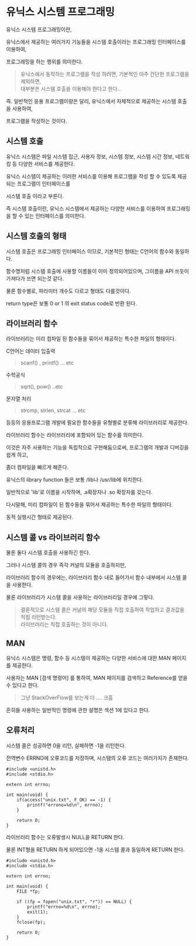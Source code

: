 유닉스 시스템 프로그래밍
===

유닉스 시스템 프로그래밍이란, 

유닉스에서 제공하는 여러가지 기능들을 시스템 호출이라는 프로그래밍 인터페이스를 이용하여, 

프로그래밍을 하는 행위를 의미한다.

> 유닉스에서 동작하는 프로그램을 작성 하려면, 기본적인 아주 간단한 프로그램을 제외하면, <br>
> 대부분은 시스템 호출을 이용해야 한다고 한다.. 

즉. 일반적인 응용 프로그램이랑은 달리, 유닉스에서 자체적으로 제공하는 시스템 호출을 사용하여,

프로그램을 작성하는 것이다.

시스템 호출
---

유닉스 시스템은 파일 시스템 접근, 사용자 정보, 시스템 정보, 시스템 시간 정보, 네트워킹 등 다양한 서비스를 제공한다.

유닉스 시스템이 제공하는 이러한 서비스를 이용해 프로그램을 작성 할 수 있도록 제공되는 프로그램이 인터페이스를 

시스템 호출 이라고 부른다. 

즉 시스템 호출이란, 유닉스 시스템에서 제공하는 다양한 서비스를 이용하여 프로그래밍을 할 수 있는 인터페이스를 의미한다.

시스템 호출의 형태
---

시스템 호출은 프로그래밍 인터페이스 이므로, 기본적인 형태는 C언어의 함수와 동일하다.

함수명처럼 시스템 호출에 사용할 이름들이 이미 정의되어있으며, 그이름을 API 쓰듯이 가져다가 쓰면 되는것 같다.

물론 함수별로, 파라미터 개수도 다르고 형태도 다를것이다.

return type은 보통 0 or 1 의 exit status code로 반환 된다.

라이브러리 함수
---

라이브러리는 미리 컴파일 된 함수들을 묶어서 제공하는 특수한 파일의 형태이다.

C언어는 데이터 입출력 
> scanf() , printf() ... etc

수학공식
>sqrt(), pow() ..etc

문자열 처리
>strcmp, strlen, strcat ... etc

등등의 응용프로그램 개발에 필요한 함수들을 유형별로 분류해 라이브러리로 제공한다.

라이브러리 함수는 라이브러리에 포함되어 있는 함수를 의미한다.

이것은 자주 사용하는 기능을 독립적으로 구현해둠으로써, 프로그램의 개발과 디버깅을 쉽게 하고,

좀더 컴파일을 빠르게 해준다.

유닉스의 library function 들은 보통 /lib나 /usr/lib에 위치한다.

일반적으로 'lib'로 이름을 시작하며, .a확장자나 .so 확장자를 갖는다.

다시말해, 미리 컴파일이 된 함수들을 묶어서 제공하는 특수한 파일의 형태이다.

동적 실행시간 형태로 제공된다.

시스템 콜 vs 라이브러리 함수
---

물론 둘다 시스템 호출을 사용하긴 한다.

그러나 시스템 콜의 경우 즉각 커널의 모듈을 호출하지만,

라이브러리 함수의 경우에는, 라이브러리 함수 내로 들어가서 함수 내부에서 시스템 콜을 사용한다.

물론 라이브러리가 시스템 콜을 사용하는 라이브러리일 경우에 그렇다.

> 결론적으로 시스템 콜은 커널의 해당 모듈을 직접 호출하여 작업하고 결과값을 직접 리턴받는다. <br>
> 라이브러리는 직접 호출하는 것이 아니다.

MAN
---

유닉스 시스템은 명령, 함수 등 시스템이 제공하는 다양한 서비스에 대한 MAN 페이지를 제공한다.

사용자는 MAN [검색 명령어] 를 통하여, MAN 페이지를 검색하고 Reference를 얻을 수 있다고 한다.
> 그냥 StackOverFlow를 보는게 더 .... 크흠

흔히들 사용하는 일반적인 명령에 관한 설명은 섹션 1에 있다고 한다.

오류처리
---

시스템 콜은 성공하면 0을 리턴, 실패하면 -1을 리턴한다.

전역변수 ERRNO에 오류코드를 저장하며, 시스템의 오류 코드는 여러가지가 존재한다.

~~~
#include <unistd.h>
#include <stdio.h>

extern int errno;

int main(void) {
	if(access("unix.txt", F_OK) == -1) {
		printf("errono=%d\n", errno);
	}

	return 0;
}
~~~

라이브러리 함수는 오류발생시 NULL을 RETURN 한다.

물론 INT형을 RETURN 하게 되어있으면 -1을 시스템 콜과 동일하게 RETURN 한다.

~~~
#include <unistd.h>
#include <stdio.h>

extern int errno;

int main(void) {
	FILE *fp;
	
	if ((fp = fopen("unix.txt", "r")) == NULL) {
		printf("errno=%d\n", errno);
		exit(1);
	}
	fclose(fp);

	return 0;
}
~~~

